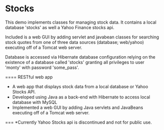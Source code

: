 # Stocks

This demo implements classes for managing stock data. It contains a local database 'stocks' as well a Yahoo Finance stocks api.

Included is a web GUI by adding servlet and javabean classes for searching stock quotes from one of three data sources (database; web/yahoo) executing off of a Tomcat web server.

Database is accessed via Hibernate database configuration relying on the existence of a database called 'stocks' granting all privileges to user 'monty' with password 'some_pass'.

====
RESTful web app

- A web app that displays stock data from a local database or Yahoo Stocks API.
- Developed using Java as a back-end with Hibernate to access local database with MySQL
- Implemented a web GUI by adding Java servlets and JavaBeans executing off of a Tomcat web server.

===
*Currently Yahoo Stocks api is discontinued and not for public use.
